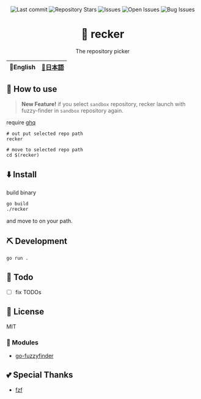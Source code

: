 <div align="center">

![Last commit](https://img.shields.io/github/last-commit/Comamoca/recker?style=flat-square)
![Repository Stars](https://img.shields.io/github/stars/Comamoca/recker?style=flat-square)
![Issues](https://img.shields.io/github/issues/Comamoca/recker?style=flat-square)
![Open Issues](https://img.shields.io/github/issues-raw/Comamoca/recker?style=flat-square)
![Bug Issues](https://img.shields.io/github/issues/Comamoca/recker/bug?style=flat-square)

# 🦊 recker

The repository picker

</div>

<table>
  <thead>
    <tr>
      <th style="text-align:center">🍔English</th>
      <th style="text-align:center"><a href="README.ja.md">🍡日本語</a></th>
    </tr>
  </thead>
</table>

<div align="center">

</div>

## 🚀 How to use

> **New Feature!**
> if you select `sandbox` repository, recker launch with
> fuzzy-finder in `sandbox` repository again.

require [ghq](https://github.com/x-motemen/ghq)

```
# out put selected repo path
recker

# move to selected repo path
cd $(recker)
```

## ⬇️ Install

build binary

```sh
go build
./recker
```

and move to on your path.

## ⛏️ Development

```sh
go run .
```

## 📝 Todo

- [ ] fix TODOs

## 📜 License

MIT

### 🧩 Modules

- [go-fuzzyfinder](http://github.com/ktr0731/go-fuzzyfinder)

## 💕 Special Thanks

- [fzf](https://github.com/junegunn/fzf)

